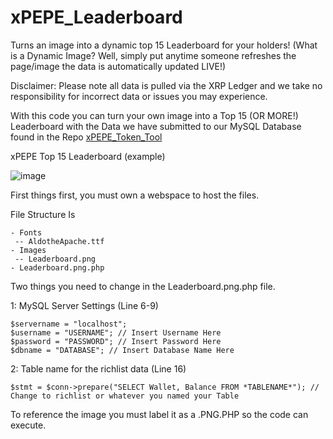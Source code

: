 # xPEPE_Leaderboard
Turns an image into a dynamic top 15 Leaderboard for your holders!
(What is a Dynamic Image? Well, simply put anytime someone refreshes the page/image the data is automatically updated LIVE!)

Disclaimer: Please note all data is pulled via the XRP Ledger and we take no responsibility for incorrect data or issues you may experience.

With this code you can turn your own image into a Top 15 (OR MORE!) Leaderboard with the Data we have submitted to our MySQL Database found in the Repo [xPEPE_Token_Tool](https://github.com/xPEPENFT/xPEPE_Token_Tool)

xPEPE Top 15 Leaderboard (example)

![image](https://user-images.githubusercontent.com/98682121/151692495-10837904-e3eb-42b5-804e-3f5645b34a99.png)


First things first, you must own a webspace to host the files.

File Structure Is

```
- Fonts
 -- AldotheApache.ttf
- Images
 -- Leaderboard.png
- Leaderboard.png.php
```

Two things you need to change in the Leaderboard.png.php file.

1: MySQL Server Settings (Line 6-9)

```
$servername = "localhost";
$username = "USERNAME"; // Insert Username Here
$password = "PASSWORD"; // Insert Password Here
$dbname = "DATABASE"; // Insert Database Name Here
```

2: Table name for the richlist data (Line 16)

```
$stmt = $conn->prepare("SELECT Wallet, Balance FROM *TABLENAME*"); // Change to richlist or whatever you named your Table
```

To reference the image you must label it as a .PNG.PHP so the code can execute.

